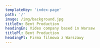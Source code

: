 ```yaml
---
templateKey: 'index-page'
path: '/'
image: /img/background.jpg
titleEn: Bent Production
headingEn: Video company based in Warsaw
titlePl: Bent Production
headingPl: Firma filmowa z Warszawy
---
```

